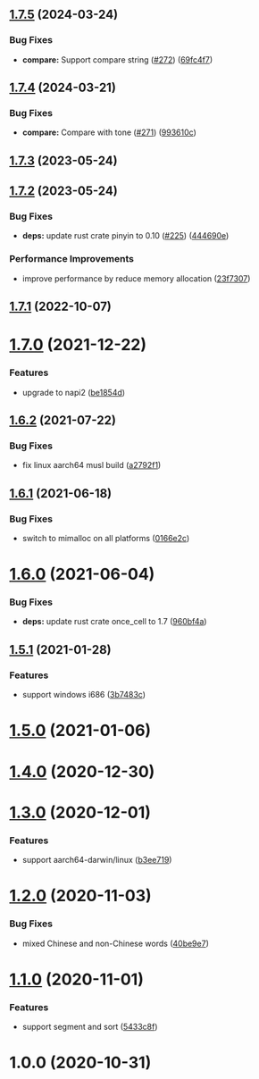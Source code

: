 ## [1.7.5](https://github.com/Brooooooklyn/pinyin/compare/v1.7.4...v1.7.5) (2024-03-24)


### Bug Fixes

* **compare:** Support compare string ([#272](https://github.com/Brooooooklyn/pinyin/issues/272)) ([69fc4f7](https://github.com/Brooooooklyn/pinyin/commit/69fc4f7601e530f36f8d80ceaaa40ab4c3e455cd))



## [1.7.4](https://github.com/Brooooooklyn/pinyin/compare/v1.7.3...v1.7.4) (2024-03-21)


### Bug Fixes

* **compare:** Compare with tone ([#271](https://github.com/Brooooooklyn/pinyin/issues/271)) ([993610c](https://github.com/Brooooooklyn/pinyin/commit/993610c082c55760755ec3076aae7a3d73043d43))



## [1.7.3](https://github.com/Brooooooklyn/pinyin/compare/v1.7.2...v1.7.3) (2023-05-24)



## [1.7.2](https://github.com/Brooooooklyn/pinyin/compare/v1.7.1...v1.7.2) (2023-05-24)


### Bug Fixes

* **deps:** update rust crate pinyin to 0.10 ([#225](https://github.com/Brooooooklyn/pinyin/issues/225)) ([444690e](https://github.com/Brooooooklyn/pinyin/commit/444690ea69c873b02893822f76eb8f31b8008c99))


### Performance Improvements

* improve performance by reduce memory allocation ([23f7307](https://github.com/Brooooooklyn/pinyin/commit/23f7307bb53773d22726e47b31f6888074886446))



## [1.7.1](https://github.com/Brooooooklyn/pinyin/compare/v1.7.0...v1.7.1) (2022-10-07)



# [1.7.0](https://github.com/Brooooooklyn/pinyin/compare/v1.6.2...v1.7.0) (2021-12-22)

### Features

- upgrade to napi2 ([be1854d](https://github.com/Brooooooklyn/pinyin/commit/be1854d547acb26b1a26aff3de0d84852a682189))

## [1.6.2](https://github.com/Brooooooklyn/pinyin/compare/v1.6.1...v1.6.2) (2021-07-22)

### Bug Fixes

- fix linux aarch64 musl build ([a2792f1](https://github.com/Brooooooklyn/pinyin/commit/a2792f1ccccef941a35834d012046fcf7328ce63))

## [1.6.1](https://github.com/Brooooooklyn/pinyin/compare/v1.6.0...v1.6.1) (2021-06-18)

### Bug Fixes

- switch to mimalloc on all platforms ([0166e2c](https://github.com/Brooooooklyn/pinyin/commit/0166e2ce119b27414b3b9a08c32393b035d129d7))

# [1.6.0](https://github.com/Brooooooklyn/pinyin/compare/v1.5.1...v1.6.0) (2021-06-04)

### Bug Fixes

- **deps:** update rust crate once_cell to 1.7 ([960bf4a](https://github.com/Brooooooklyn/pinyin/commit/960bf4ab29c53cf2303b715b8edc78a1a491d76b))

## [1.5.1](https://github.com/Brooooooklyn/pinyin/compare/v1.5.0...v1.5.1) (2021-01-28)

### Features

- support windows i686 ([3b7483c](https://github.com/Brooooooklyn/pinyin/commit/3b7483ceb23e9df384999853c672fbd28a19105b))

# [1.5.0](https://github.com/Brooooooklyn/pinyin/compare/v1.4.0...v1.5.0) (2021-01-06)

# [1.4.0](https://github.com/Brooooooklyn/pinyin/compare/v1.3.0...v1.4.0) (2020-12-30)

# [1.3.0](https://github.com/Brooooooklyn/pinyin/compare/v1.2.0...v1.3.0) (2020-12-01)

### Features

- support aarch64-darwin/linux ([b3ee719](https://github.com/Brooooooklyn/pinyin/commit/b3ee7199ef1c5ebd9f7dc83c963f7b1f2f523902))

# [1.2.0](https://github.com/Brooooooklyn/pinyin/compare/v1.1.0...v1.2.0) (2020-11-03)

### Bug Fixes

- mixed Chinese and non-Chinese words ([40be9e7](https://github.com/Brooooooklyn/pinyin/commit/40be9e73535769d22d449edfec335f244e2b3dfd))

# [1.1.0](https://github.com/Brooooooklyn/pinyin/compare/v1.0.0...v1.1.0) (2020-11-01)

### Features

- support segment and sort ([5433c8f](https://github.com/Brooooooklyn/pinyin/commit/5433c8fc64a5919f8e984a83229b970793ebc5e9))

# 1.0.0 (2020-10-31)
